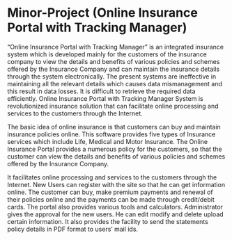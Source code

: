 # Minor-Project (Online Insurance Portal with Tracking Manager)

“Online Insurance Portal with Tracking Manager” is an integrated insurance system which is developed mainly for the customers of the insurance company to view the details and benefits of various policies and schemes offered by the Insurance Company and can maintain the insurance details through the system electronically. The present systems are ineffective in maintaining all the relevant details which causes data mismanagement and this result in data losses. It is difficult to retrieve the required data efficiently. Online Insurance Portal with Tracking Manager System is revolutionized insurance solution that can facilitate online processing and services to the customers through the Internet. 

The basic idea of online insurance is that customers can buy and maintain insurance policies online. This software provides five types of Insurance services which include Life, Medical and Motor Insurance. The Online Insurance Portal provides a numerous policy for the customers, so that the customer can view the details and benefits of various policies and schemes offered by the Insurance Company.

It facilitates online processing and services to the customers through the Internet. New Users can register with the site so that he can get information online. The customer can buy, make premium payments and renewal of their policies online and the payments can be made through credit/debit cards. The portal also provides various tools and calculators. Administrator gives the approval for the new users. He can edit modify and delete upload certain information. It also provides the facility to send the statements policy details in PDF format to users’ mail ids.


